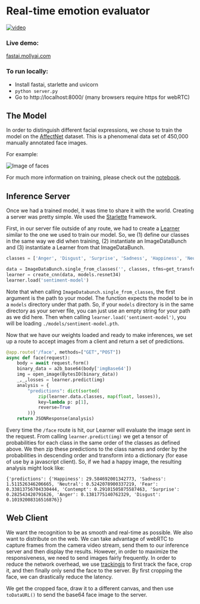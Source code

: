 # Real-time emotion evaluator
[![video](https://img.youtube.com/vi/XhkCfwK7OBA/0.jpg)](https://www.youtube.com/watch?v=XhkCfwK7OBA)


### Live demo:
[fastai.mollyai.com](https://fastai.mollyai.com/)

### To run locally:
  - Install fastai, starlette and uvicorn
  - `python server.py`
  - Go to http://localhost:8000/ (many browsers require https for webRTC)

## The Model
In order to distinguish different facial expressions, we chose to train the model on the [AffectNet](http://mohammadmahoor.com/wp-content/uploads/2017/08/AffectNet_oneColumn-2.pdf) dataset. This is a phenomenal data set of 450,000 manually annotated face images.

For example:

![Image of faces](https://github.com/etown/dl1/raw/master/face/example_faces.png)

For much more information on training, please check out the [notebook](https://github.com/etown/dl1/blob/master/face/Facial_Emotion_Recogonition.ipynb).

## Inference Server

Once we had a trained model, it was time to share it with the world. Creating a server was pretty simple. We used the [Starlette](https://www.starlette.io/) framework.

First, in our server file outside of any route, we had to create a [Learner](https://docs.fast.ai/basic_train.html#Learner) similar to the one we used to train our model. So, we (1) define our classes in the same way we did when training, (2) instantiate an ImageDataBunch and (3) instantiate a Learner from that ImageDataBunch.

```python
classes = ['Anger', 'Disgust', 'Surprise', 'Sadness', 'Happiness', 'Neutral', 'Contempt', 'Fear']

data = ImageDataBunch.single_from_classes('', classes, tfms=get_transforms(), size=196).normalize(imagenet_stats)
learner = create_cnn(data, models.resnet34)
learner.load('sentiment-model')
```

Note that when calling `ImageDatabunch.single_from_classes`, the first argument is the path to your model. The function expects the model to be in a `models` directory under that path. So, if your `models` directory is in the same directory as your server file, you can just use an empty string for your path as we did here. Then when calling `learner.load('sentiment-model')`, you will be loading `./models/sentiment-model.pth`.

Now that we have our weights loaded and ready to make inferences, we set up a route to accept images from a client and return a set of predictions.

```python
@app.route('/face', methods=["GET","POST"])
async def face(request):
    body = await request.form()
    binary_data = a2b_base64(body['imgBase64'])
    img = open_image(BytesIO(binary_data))
    _,_,losses = learner.predict(img)
    analysis = {
        "predictions": dict(sorted(
            zip(learner.data.classes, map(float, losses)),
            key=lambda p: p[1],
            reverse=True
        ))}
    return JSONResponse(analysis)
```
Every time the `/face` route is hit, our Learner will evaluate the image sent in the request. From calling `learner.predict(img)` we get a tensor of probabilities for each class in the same order of the classes as defined above. We then zip these predictions to the class names and order by the probabilities in descending order and transform into a dictionary (for ease of use by a javascript client). So, if we had a happy image, the resulting analysis might look like:

`{'predictions': {'Happiness': 29.584692001342773, 'Sadness': 1.511526346206665, 'Neutral': 0.5242078900337219, 'Fear': 0.33813756704330444, 'Contempt': 0.29101505875587463, 'Surprise': 0.282543420791626, 'Anger': 0.1381775140762329, 'Disgust': 0.10192008316516876}}`

## Web Client
We want the recognition to be as smooth and real-time as possible. We also want to distribute on the web. We can take advantage of webRTC to capture frames from the camera video stream, send them to our inference server and then display the results. However, in order to maximize the responsiveness, we need to send images fairly frequently. In order to reduce the network overhead, we use [trackingjs](https://trackingjs.com/) to first track the face, crop it, and then finally only send the face to the server. By first cropping the face, we can drastically reduce the latency.

We get the cropped face, draw it to a different canvas, and then use `toDataURL()` to send the base64 face image to the server.

